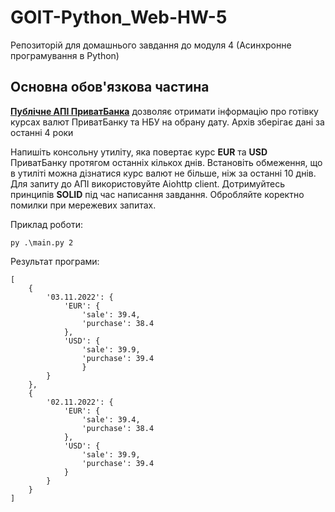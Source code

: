 # GOIT-Python_Web-HW-5

Репозиторій для домашнього завдання до модуля 4 (Асинхронне програмування в Python)

## Основна обов'язкова частина

**[Публічне АПІ ПриватБанка](https://api.privatbank.ua/#p24/exchangeArchive)** дозволяє отримати інформацію про готівку курсах валют ПриватБанку та НБУ на обрану дату. Архів зберігає дані за останні 4 роки

Напишіть консольну утиліту, яка повертає курс **EUR** та **USD** ПриватБанку протягом останніх кількох днів. Встановіть обмеження, що в утиліті можна дізнатися курс валют не більше, ніж за останні 10 днів. Для запиту до АПІ використовуйте Aiohttp client. Дотримуйтесь принципів **SOLID** під час написання завдання. Обробляйте коректно помилки при мережевих запитах.

Приклад роботи:

```
py .\main.py 2
```

Результат програми:

```
[
    {
        '03.11.2022': {
            'EUR': {
                'sale': 39.4,
                'purchase': 38.4
            },
            'USD': {
                'sale': 39.9,
                'purchase': 39.4
                }
        }
    },
    {
        '02.11.2022': {
            'EUR': {
                'sale': 39.4,
                'purchase': 38.4
            },
            'USD': {
                'sale': 39.9,
                'purchase': 39.4
            }
        }
    }
]
```
